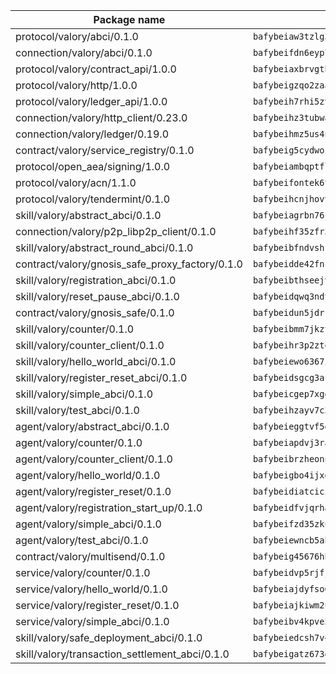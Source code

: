 | Package name                                                  | Package hash                                                  |
| ------------------------------------------------------------- | ------------------------------------------------------------- |
| protocol/valory/abci/0.1.0                                    | `bafybeiaw3tzlg3rkvnn5fcufblktmfwngmxugn4yo7pyjp76zz6aqtqcay` |
| connection/valory/abci/0.1.0                                  | `bafybeifdn6eyp7tw3pemycnuuh7e6iairmkdpsohjg2coyxkcmjwfpqavm` |
| protocol/valory/contract_api/1.0.0                            | `bafybeiaxbrvgtbdrh4lslskuxyp4awyr4whcx3nqq5yrr6vimzsxg5dy64` |
| protocol/valory/http/1.0.0                                    | `bafybeigzqo2zaakcjtzzsm6dh4x73v72xg6ctk6muyp5uq5ueb7y34fbxy` |
| protocol/valory/ledger_api/1.0.0                              | `bafybeih7rhi5zvfvwakx5ifgxsz2cfipeecsh7bm3gnudjxtvhrygpcftq` |
| connection/valory/http_client/0.23.0                          | `bafybeihz3tubwado7j3wlivndzzuj3c6fdsp4ra5r3nqixn3ufawzo3wii` |
| connection/valory/ledger/0.19.0                               | `bafybeihmz5us4ntmzvgikpkx4tththrl7zvou4uiebvletdeliidiuhi6m` |
| contract/valory/service_registry/0.1.0                        | `bafybeig5cydwoi7laokvhrlaj5qzdqcrloaldescakjnk7d7xvxveepzne` |
| protocol/open_aea/signing/1.0.0                               | `bafybeiambqptflge33eemdhis2whik67hjplfnqwieoa6wblzlaf7vuo44` |
| protocol/valory/acn/1.1.0                                     | `bafybeifontek6tvaecatoauiule3j3id6xoktpjubvuqi3h2jkzqg7zh7a` |
| protocol/valory/tendermint/0.1.0                              | `bafybeihcnjhovvyyfbkuw5sjyfx2lfd4soeocfqzxz54g67333m6nk5gxq` |
| skill/valory/abstract_abci/0.1.0                              | `bafybeiagrbn76jal52v2egtuwelcam3e2huzc6pwjtux2dh5hktxn7em3y` |
| connection/valory/p2p_libp2p_client/0.1.0                     | `bafybeihf35zfr35qsvfte4vbi7njvuzfx4httysw7owmlux53gvxh2or54` |
| skill/valory/abstract_round_abci/0.1.0                        | `bafybeibfndvshkzjpaqwwq4kcdcgwqr6p2ajpbxk7bvme5y6n3lic55pau` |
| contract/valory/gnosis_safe_proxy_factory/0.1.0               | `bafybeidde42fncwdgkwcuztot2hx7s7qkfusmujplvvwljeylyavrgomcy` |
| skill/valory/registration_abci/0.1.0                          | `bafybeibthseejvqwfthanhvofsitpe6ijykz4ciouyiq5dc7g3sbnlypva` |
| skill/valory/reset_pause_abci/0.1.0                           | `bafybeidqwq3ndtih3eh5ghuhdfxqhlek6iat6mn3vdqqr6rt7jwfuir34e` |
| contract/valory/gnosis_safe/0.1.0                             | `bafybeidun5jdrffmzpr7hquuxzfyx3nkcevaxac6cci3oyjyh72ebbrwyi` |
| skill/valory/counter/0.1.0                                    | `bafybeibmm7jkzt3wkverlhjpveob3pj7qbvd4mdasffubcfpy454koeaqq` |
| skill/valory/counter_client/0.1.0                             | `bafybeihr3p2ztqpbgzuo4xi7gwq4hjcc3khibirritnxkajaugshlzxjke` |
| skill/valory/hello_world_abci/0.1.0                           | `bafybeiewo6367ihwvhx7xbnojivwpyhvkrwf7h65ec5fsgs4r75mzxynly` |
| skill/valory/register_reset_abci/0.1.0                        | `bafybeidsgcg3afhjufcarjxfnmcstnmrqinjsjfbhn2ldzbh7kwhtgnw7e` |
| skill/valory/simple_abci/0.1.0                                | `bafybeicgep7xge57joqql7zp6sr3finmpeqfxs47ndicfoik3c4ftxkjne` |
| skill/valory/test_abci/0.1.0                                  | `bafybeihzayv7c3z3scaszjge3l4pic4vc3l7lfp777ccnkv6ie6fac4ybi` |
| agent/valory/abstract_abci/0.1.0                              | `bafybeieggtvf5glvsntajn4xb2jh7due4nfswttubiq72gfailopahmlnq` |
| agent/valory/counter/0.1.0                                    | `bafybeiapdvj3rak3shoj24bml3nunptzd77uqvi7yymml2gcjbfsrtqm2y` |
| agent/valory/counter_client/0.1.0                             | `bafybeibrzheonnpbkihtov7e45yhs5azgo57k5ogxnykucpyv6sprufb7m` |
| agent/valory/hello_world/0.1.0                                | `bafybeigbo4ijxdywijieuwitu3o5khphb6n5bypjvrcyj2p3z5zwniyhyq` |
| agent/valory/register_reset/0.1.0                             | `bafybeidiatcicihidp4nsqez7k3clbupjwte7fywl6heztcgzms2j77fnm` |
| agent/valory/registration_start_up/0.1.0                      | `bafybeidfvjqrhaohawqafk6yq3fqz3mrjna42tn3oopecyvlh6xmkkcdiq` |
| agent/valory/simple_abci/0.1.0                                | `bafybeifzd35zkutw4bizexsnjbmr5253syir47pqreohsbp5uygc5ytp3i` |
| agent/valory/test_abci/0.1.0                                  | `bafybeiewncb5ahs2ybjcwfjb4auoi5zo77hn2lnnn73b4fveoghlepu5ny` |
| contract/valory/multisend/0.1.0                               | `bafybeig45676hbh4c3p3mujrrskxgxww4cxdyyginlg5rmmav6orv4gtya` |
| service/valory/counter/0.1.0                                  | `bafybeidvp5rjfjpq7ggrkh46ry4ixlh7heky2pizmorrmq4g47abixr6ca` |
| service/valory/hello_world/0.1.0                              | `bafybeiajdyfso636ypbjayoa6pguz47a7uufvzf4m6mjrpwlntco5doy5e` |
| service/valory/register_reset/0.1.0                           | `bafybeiajkiwm2u5cqtaguetfsk5upwi57qqpic7pzsjwwehblo27g2e5k4` |
| service/valory/simple_abci/0.1.0                              | `bafybeibv4kpve3i5jrf6suzukcjibf7fsmtyhmbpzctobp2btazxrg2wca` |
| skill/valory/safe_deployment_abci/0.1.0                       | `bafybeiedcsh7v43ekrktjtag3grswekkcdiust4n7h2wsc7u6kyail2spa` |
| skill/valory/transaction_settlement_abci/0.1.0                | `bafybeigatz673eayglzmte2mp7ndjrsynhhignumxe4cemdrhypp4k3bca` |
